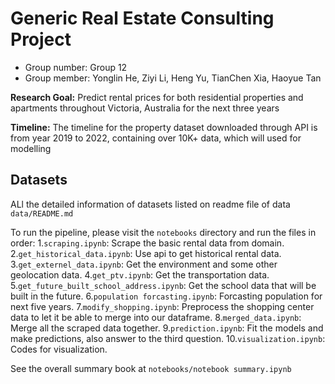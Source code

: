 # Generic Real Estate Consulting Project
- Group number: Group 12
- Group member: Yonglin He, Ziyi Li, Heng Yu, TianChen Xia, Haoyue Tan

**Research Goal:** Predict rental prices for both residential properties and apartments throughout Victoria, Australia for the next three years

**Timeline:** The timeline for the property dataset downloaded through API is from year 2019 to 2022, containing over 10K+ data, which will used for modelling

## Datasets
ALl the detailed information of datasets listed on readme file of data `data/README.md`

To run the pipeline, please visit the `notebooks` directory and run the files in order:
1.`scraping.ipynb`: Scrape the basic rental data from domain.
2.`get_historical_data.ipynb`: Use api to get historical rental data.
3.`get_externel_data.ipynb`: Get the environment and some other geolocation data.
4.`get_ptv.ipynb`: Get the transportation data.
5.`get_future_built_school_address.ipynb`: Get the school data that will be built in the future.
6.`population forcasting.ipynb`: Forcasting population for next five years.
7.`modify_shopping.ipynb`: Preprocess the shopping center data to let it be able to merge into our dataframe.
8.`merged_data.ipynb`: Merge all the scraped data together.
9.`prediction.ipynb`: Fit the models and make predictions, also answer to the third question.
10.`visualization.ipynb`: Codes for visualization.

See the overall summary book at `notebooks/notebook summary.ipynb`
